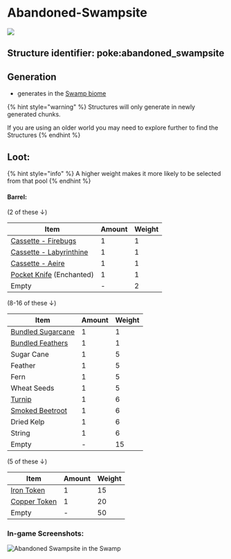 # Abandoned-Swampsite

![](https://github.com/ItsMePok/PFE/assets/136857747/c73031c1-f564-4d6e-89e0-793225c14624)

## **Structure identifier:** poke:abandoned\_swampsite <a href="#identifier" id="identifier"></a>

## Generation

* generates in the [Swamp biome](https://minecraft.wiki/w/Swamp)

{% hint style="warning" %}
Structures will only generate in newly generated chunks.&#x20;

If you are using an older world you may need to explore further to find the Structures
{% endhint %}

## Loot:

{% hint style="info" %}
A higher weight makes it more likely to be selected from that pool
{% endhint %}

#### **Barrel:**

(2 of these ↓)

| Item                                                                                  | Amount | Weight |
| ------------------------------------------------------------------------------------- | ------ | ------ |
| [Cassette - Firebugs](https://github.com/ItsMePok/PFE/wiki/Cassette-Firebugs)         | 1      | 1      |
| [Cassette - Labyrinthine](https://github.com/ItsMePok/PFE/wiki/Cassette-Labyrinthine) | 1      | 1      |
| [Cassette - Aeire](https://github.com/ItsMePok/PFE/wiki/Cassette-Aerie)               | 1      | 1      |
| [Pocket Knife](https://github.com/ItsMePok/PFE/wiki/Pocket-Knife) (Enchanted)         | 1      | 1      |
| Empty                                                                                 | -      | 2      |

(8-16 of these ↓)

| Item                                                                        | Amount | Weight |
| --------------------------------------------------------------------------- | ------ | ------ |
| [Bundled Sugarcane](https://github.com/ItsMePok/PFE/wiki/Bundled-Sugarcane) | 1      | 1      |
| [Bundled Feathers](https://github.com/ItsMePok/PFE/wiki/Bundled-Feathers)   | 1      | 1      |
| Sugar Cane                                                                  | 1      | 5      |
| Feather                                                                     | 1      | 5      |
| Fern                                                                        | 1      | 5      |
| Wheat Seeds                                                                 | 1      | 5      |
| [Turnip](https://github.com/ItsMePok/PFE/wiki/Turnip)                       | 1      | 6      |
| [Smoked Beetroot](https://github.com/ItsMePok/PFE/wiki/Smoked-Beetroot)     | 1      | 6      |
| Dried Kelp                                                                  | 1      | 6      |
| String                                                                      | 1      | 6      |
| Empty                                                                       | -      | 15     |

(5 of these ↓)

| Item                                                                                                                                                                     | Amount | Weight |
| ------------------------------------------------------------------------------------------------------------------------------------------------------------------------ | ------ | ------ |
| [<img src="https://github.com/ItsMePok/PFE/assets/136857747/aa3d5a31-9866-4bd1-bc09-ba7fa6775f7e" alt="" data-size="line">Iron Token](../items/tokens/iron-token.md)     | 1      | 15     |
| [<img src="https://github.com/ItsMePok/PFE/assets/136857747/1c78ba2a-4a5b-4b7b-83ff-ed21aa75ebd8" alt="" data-size="line">Copper Token](../items/tokens/copper-token.md) | 1      | 20     |
| Empty                                                                                                                                                                    | -      | 50     |

### In-game Screenshots:

![Abandoned Swampsite in the Swamp](https://github.com/ItsMePok/PFE/assets/136857747/a2c7a0c7-9bad-47b0-b606-79f0d5f527ff)
